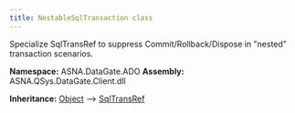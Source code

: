```yaml
---
title: NestableSqlTransaction class
---
```


Specialize SqlTransRef to suppress Commit/Rollback/Dispose
in "nested" transaction scenarios.

**Namespace:** ASNA.DataGate.ADO
**Assembly:** ASNA.QSys.DataGate.Client.dll

**Inheritance:** [Object](https://docs.microsoft.com/en-us/dotnet/api/system.object) --> [SqlTransRef](https://learn.microsoft.com/en-us/dotnet/api/)
<br>
<br>
